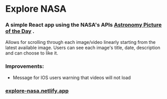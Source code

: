 
# Explore NASA
### A simple React app using the NASA's APIs **[Astronomy Picture of the Day](https://api.nasa.gov#apod)** .
 Allows for scrolling through each image/video linearly starting from the latest available image. Users can see each image's title, date, description and can choose to like it.

 ### Improvements:
 - Message for IOS users warning that videos will not load

### **[explore-nasa.netlify.app](https://explore-nasa.netlify.app/)**
